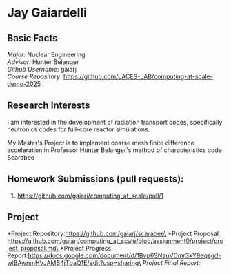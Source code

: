 # Jay Gaiardelli

## Basic Facts
*Major:* Nuclear Engineering\
*Advisor:* Hunter Belanger\
*Github Username*: gaiarj\
*Course Repository*: https://github.com/LACES-LAB/computing-at-scale-demo-2025

## Research Interests
I am interested in the development of radiation transport codes, specifically neutronics codes for full-core reactor simulations.

My Master's Project is to implement coarse mesh finite difference acceleration in Professor Hunter Belanger's method of characteristics code Scarabee

## Homework Submissions (pull requests):
1. https://github.com/gaiarj/computing_at_scale/pull/1

## Project
*Project Repository:https://github.com/gaiarj/scarabee\
*Project Proposal: https://github.com/gaiarj/computing_at_scale/blob/assignment0/project/project_proposal.md\
*Project Progress Report:https://docs.google.com/document/d/1Bvp6SNauVDmr3xY8eqsgd-wlBAwnmHVJAMB4jTbaQ1E/edit?usp=sharing\
*Project Final Report:*

